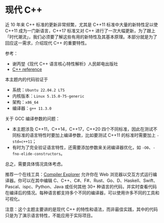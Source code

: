 # 现代 C++

近 10 年来 C++ 标准的更新非常频繁，尤其是 C++11 标准中大量的新特性足以使 C++11 成为一门新语言，C++17 标准又对 C++ 进行了一次大幅更新，为了跟上「时代潮流」，我们必须要了解这些有用的新特性及其基本原理。本部分就是为了回应这一需求，介绍现代 C++ 的重要特性。

参考：
- 谢丙堃《现代 C++ 语言核心特性解析》人民邮电出版社
- [C++ reference](https://en.cppreference.com/w/)

本主题内的代码验证于 
- 系统：`Ubuntu 22.04.2 LTS`
- 内核版本：`Linux 5.15.0-75-generic`
- 架构：`x86_64`
- 编译器：`g++ 11.3.0`

关于 GCC 编译参数的问题：

- 本主题涉及 C++11，C++14，C++17，C++20 四个不同标准，因此在测试不同标准的语言特性时要加上编译参数，比如要测试 C++11 的标准时需要加上 `-std=c++11`；
- 有时为了完全验证语言特性，还需要添加参数来关闭编译器优化，如 `-O0`、`-fno-elide-constructors`。

总之，需要具体情况具体考虑。

推荐一个在线工具：[Compiler Explorer](https://godbolt.org/) 允许你在 Web 浏览器以交互方式运行编译器。你可以在其中编辑 C、C++、C#、F#、Rust、Go、D、Haskell、Swift、Pascal、ispc、Python、Java 或任何其他 30+ 种语言的代码，并实时查看代码在编译后的情况。每种语言都支持多个不同的编译器，可以使用许多不同的工具和可视化。

注意：这个主题主要讲的是现代 C++ 的特性和语法，而非最佳实践，其中的代码只是为了演示语言特性，不能应用于实际项目。